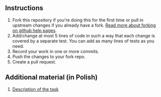 ## Instructions

1. Fork this repository if you're doing this for the first time or pull in upstream changes if you already have a fork. [Read more about forking on github help pages](https://help.github.com/articles/fork-a-repo).
2. Add/change at most 5 lines of code in such a way that each change is covered by a separate test. You can add as many lines of tests as you need.
3. Record your work in one or more commits.
4. Push the changes to your fork repo.
5. Create a pull request.

## Additional material (in Polish)

1. [Description of the task](http://www.youtube.com/watch?v=91fNqaCwRmo)
